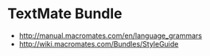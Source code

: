 # TextMate Bundle

- http://manual.macromates.com/en/language_grammars
- http://wiki.macromates.com/Bundles/StyleGuide